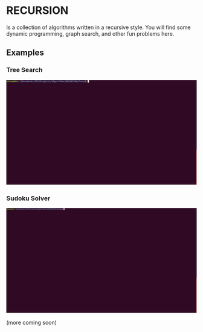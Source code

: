# RECURSION

Is a collection of algorithms written in a recursive style. You will find some dynamic programming, graph search, and other fun problems here.

## Examples

### Tree Search

![tree](Trees/tty.gif)

### Sudoku Solver

![Sudoku](Sudoku/tty.gif)

(more coming soon)
